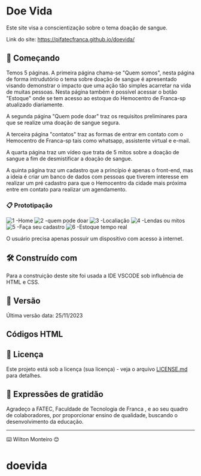 # Doe Vida

Este site visa a conscientização sobre o tema doação de sangue.


Link do site: https://pifatecfranca.github.io/doevida/
## 🚀 Começando

Temos 5 páginas.
A primeira página chama-se "Quem somos", nesta página de forma intrudutório o tema sobre doação de sangue é 
apresentado visando demonstrar o impacto que uma ação tão simples acarretar na vida de muitas pessoas. Nesta página também 
é possível acessar o botão "Estoque" onde se tem acesso ao estoque do Hemocentro de Franca-sp atualizado diariamente.

A segunda página "Quem pode doar" traz os requisitos preliminares para que se realize uma doação de sangue segura.

A terceira página "contatos" traz as formas de entrar em contato com o Hemocentro de Franca-sp tais como whatsapp, assistente virtual e e-mail.

A quarta página traz um vídeo que trata de 5 mitos sobre a doação de sangue a fim de desmistificar a doação de sangue.

A quinta página traz um cadastro que a princípio é apenas o front-end, mas a ideia é criar um banco de dados com pessoas que tiverem interesse em 
realizar um pré cadastro para que o Hemocentro da cidade mais próxima entre em contato para realizar um agendamento.


### 📋 Prototipação 

![1 -Home](https://github.com/pifatecfranca/doevida/assets/151988227/4bb593f0-210b-4641-87de-829798accd26)
![2 -quem pode doar](https://github.com/pifatecfranca/doevida/assets/151988227/8ed7592d-0351-4440-9a85-945cb2438685)
![3 -Localiação](https://github.com/pifatecfranca/doevida/assets/151988227/9ce6298e-56df-4ea4-9c3f-84c9847de364)
![4 -Lendas ou mitos](https://github.com/pifatecfranca/doevida/assets/151988227/1d178bcb-b313-47b0-8e72-fa8b1e72533f)
![5 -Faça seu cadastro](https://github.com/pifatecfranca/doevida/assets/151988227/66bea81e-948c-4913-8bda-1b9b1557e309)
![6 -Estoque tempo real](https://github.com/pifatecfranca/doevida/assets/151988227/c409ec0e-3583-4f20-bad0-a9c8c5d8f6a0)

O usuário precisa apenas possuir um dispositivo com acesso à internet.


## 🛠️ Construído com

Para a construição deste site foi usada a IDE VSCODE sob influência de HTML e CSS.

## 📌 Versão

Última versão data: 25/11/2023


##                 Códigos HTML



## 📄 Licença



Este projeto está sob a licença (sua licença) - veja o arquivo [LICENSE.md](https://github.com/Wilton-Monteiro/site/blob/main/LICENSE) para detalhes.

## 🎁 Expressões de gratidão

Agradeço a FATEC, Faculdade de Tecnologia de Franca , e ao seu quadro de  colaboradores, 
por proporcionar ensino de qualidade, buscando o desenvolvimento da educação. 


---
⌨️ Wilton Monteiro 😊
# doevida
